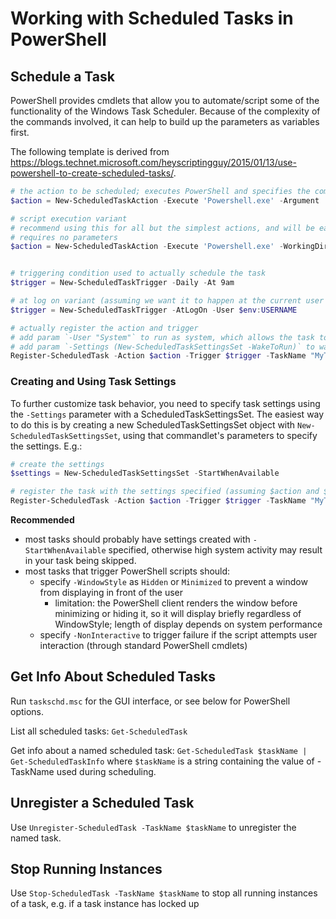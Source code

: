# Working with Scheduled Tasks in PowerShell

## Schedule a Task
PowerShell provides cmdlets that allow you to automate/script some of the functionality of the Windows Task Scheduler. Because of the complexity of the commands involved, it can help to build up the parameters as variables first.

The following template is derived from https://blogs.technet.microsoft.com/heyscriptingguy/2015/01/13/use-powershell-to-create-scheduled-tasks/.

``` PowerShell
# the action to be scheduled; executes PowerShell and specifies the command as part of its arguments
$action = New-ScheduledTaskAction -Execute 'Powershell.exe' -Argument '-NoProfile -WindowStyle Hidden -command "& {psScriptBlock}"'

# script execution variant
# recommend using this for all but the simplest actions, and will be easier if the script
# requires no parameters
$action = New-ScheduledTaskAction -Execute 'Powershell.exe' -WorkingDirectory 'C:\ScriptDir' -Argument '-NoProfile -WindowStyle Hidden -command ".\scriptName.ps1"'


# triggering condition used to actually schedule the task
$trigger = New-ScheduledTaskTrigger -Daily -At 9am

# at log on variant (assuming we want it to happen at the current user's logon)
$trigger = New-ScheduledTaskTrigger -AtLogOn -User $env:USERNAME

# actually register the action and trigger
# add param `-User "System"` to run as system, which allows the task to run with no-one logged in. Note that this will prevent user-specific operations from performing, such as displaying dialog boxes.
# add param `-Settings (New-ScheduledTaskSettingsSet -WakeToRun)` to wake the computer for the task
Register-ScheduledTask -Action $action -Trigger $trigger -TaskName "MyTask" -Description "My task that does stuff"
```

### Creating and Using Task Settings
To further customize task behavior, you need to specify task settings using the `-Settings` parameter with a ScheduledTaskSettingsSet. The easiest way to do this is by creating a new ScheduledTaskSettingsSet object with `New-ScheduledTaskSettingsSet`, using that commandlet's parameters to specify the settings. E.g.:

```PowerShell
# create the settings
$settings = New-ScheduledTaskSettingsSet -StartWhenAvailable

# register the task with the settings specified (assuming $action and $trigger have already been created)
Register-ScheduledTask -Action $action -Trigger $trigger -TaskName "MyTask" -Description "My task that does stuff" -Settings $settings

```
**Recommended**
* most tasks should probably have settings created with `-StartWhenAvailable` specified, otherwise high system activity may result in your task being skipped.
* most tasks that trigger PowerShell scripts should:
    - specify `-WindowStyle` as `Hidden` or `Minimized` to prevent a window from displaying in front of the user
        - limitation: the PowerShell client renders the window before minimizing or hiding it, so it will display briefly regardless of WindowStyle; length of display depends on system performance
    - specify `-NonInteractive` to trigger failure if the script attempts user interaction (through standard PowerShell cmdlets)



## Get Info About Scheduled Tasks
Run `taskschd.msc` for the GUI interface, or see below for PowerShell options.

List all scheduled tasks: `Get-ScheduledTask`

Get info about a named scheduled task: `Get-ScheduledTask $taskName | Get-ScheduledTaskInfo` where `$taskName` is a string containing the value of -TaskName used during scheduling.

## Unregister a Scheduled Task
Use `Unregister-ScheduledTask -TaskName $taskName` to unregister the named task.

## Stop Running Instances
Use `Stop-ScheduledTask -TaskName $taskName` to stop all running instances of a task, e.g. if a task instance has locked up
